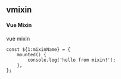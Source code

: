 ## vmixin
#### Vue Mixin
vue mixin
```
const ${1:mixinName} = {
	mounted() {
		console.log('hello from mixin!');
	},
};
```